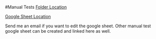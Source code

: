 #Manual Tests
[Folder Location](https://github.com/petekeller2/epilogue-starter-kit/blob/master/test/manualTests)

[Google Sheet Location](https://docs.google.com/spreadsheets/d/13tCL8LPweqStuV3uYl3wxFPf6kayp7divBxmGaw_yxw/edit?usp=sharing)

Send me an email if you want to edit the google sheet. Other
manual test google sheet can be created and linked here as well.